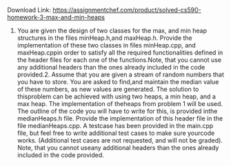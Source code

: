 Download Link: https://assignmentchef.com/product/solved-cs590-homework-3-max-and-min-heaps
<br>
1. You are given the design of two classes for the max, and min heap structures in the files minHeap.h,and maxHeap.h. Provide the implementation of these two classes in files minHeap.cpp, and maxHeap.cppin order to satisfy all the required functionalities defined in the header files for each one of the functions.Note, that you cannot use any additional headers than the ones already included in the code provided.2. Assume that you are given a stream of random numbers that you have to store. You are asked to find,and maintain the median value of these numbers, as new values are generated. The solution to thisproblem can be achieved with using two heaps, a min heap, and a max heap. The implementation of theheaps from problem 1 will be used. The outline of the code you will have to write for this, is provided inthe medianHeaps.h file. Provide the implementation of this header file in the file medianHeaps.cpp. A testcase has been provided in the main.cpp file, but feel free to write additional test cases to make sure yourcode works. (Additional test cases are not requested, and will not be graded). Note, that you cannot useany additional headers than the ones already included in the code provided.
